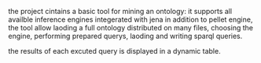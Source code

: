 the project cintains a basic tool for mining an ontology: it supports all availble inference engines integerated with 
jena in addition to pellet engine, the tool allow laoding a full ontology distributed on many files, choosing the engine, 
performing prepared querys, laoding and writing sparql queries.

the results of each excuted query is displayed in a dynamic table.
